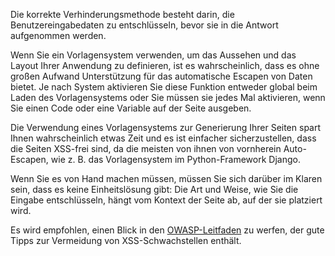 Die korrekte Verhinderungsmethode besteht darin, die Benutzereingabedaten zu entschlüsseln, bevor sie in die Antwort aufgenommen werden.

Wenn Sie ein Vorlagensystem verwenden, um das Aussehen und das Layout Ihrer Anwendung zu definieren, ist es wahrscheinlich, dass es ohne großen Aufwand Unterstützung für das automatische Escapen von Daten bietet.
Je nach System aktivieren Sie diese Funktion entweder global beim Laden des Vorlagensystems oder Sie müssen sie jedes Mal aktivieren, wenn Sie einen Code oder eine Variable auf der Seite ausgeben.

Die Verwendung eines Vorlagensystems zur Generierung Ihrer Seiten spart Ihnen wahrscheinlich etwas Zeit und es ist einfacher sicherzustellen, dass die Seiten XSS-frei sind, da die meisten von ihnen von vornherein Auto-Escapen, wie z. B. das Vorlagensystem im Python-Framework Django.

Wenn Sie es von Hand machen müssen, müssen Sie sich darüber im Klaren sein, dass es keine Einheitslösung gibt: Die Art und Weise, wie Sie die Eingabe entschlüsseln, hängt vom Kontext der Seite ab, auf der sie platziert wird.

Es wird empfohlen, einen Blick in den [OWASP-Leitfaden](https://cheatsheetseries.owasp.org/cheatsheets/Cross_Site_Scripting_Prevention_Cheat_Sheet.html) zu werfen, der gute Tipps zur Vermeidung von XSS-Schwachstellen enthält.

